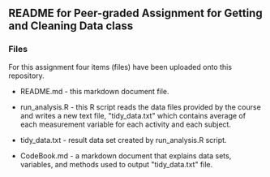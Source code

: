 ## README for Peer-graded Assignment for Getting and Cleaning Data class

### Files
For this assignment four items (files) have been uploaded onto this repository.

* README.md - this markdown document file.

* run_analysis.R - this R script reads the data files provided by the course and writes a new text file, "tidy_data.txt" which contains average of each measurement variable 
for each activity and each subject.

* tidy_data.txt - result data set created by run_analysis.R script. 

* CodeBook.md - a markdown document that explains data sets, variables, and methods used to output "tidy_data.txt" file.


